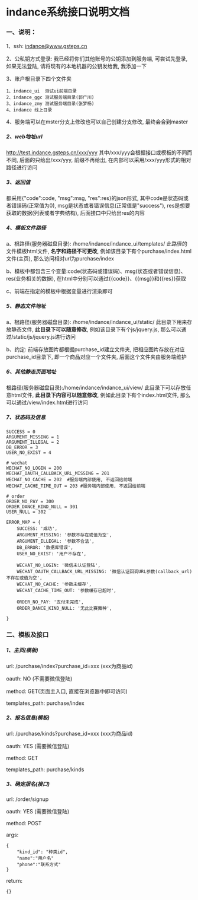# indance系统接口说明文档
### 一、说明：
1、ssh: indance@www.gsteps.cn

2、公私钥方式登录: 我已经将你们其他账号的公钥添加到服务端, 可尝试先登录, 如果无法登陆, 请将现有的本地机器的公钥发给我, 我添加一下

3、账户根目录下四个文件夹

	1、indance_ui  测试ui前端目录
	2、indance_ggc 测试服务端目录(郭广川)
	3、indance_zmy 测试服务端目录(张梦杨)
	4、indance 线上目录

4、服务端可以在mster分支上修改也可以自己创建分支修改, 最终会合到master

##### 2、web地址url
http://test.indance.gsteps.cn/xxx/yyy  其中/xxx/yyy会根据接口或模板的不同而不同, 后面的只给出/xxx/yyy, 前缀不再给出, 在内部可以采用/xxx/yyy形式的相对路径进行访问
##### 3、返回值
都采用{"code":code, "msg":msg, "res":res}的json形式, 其中code是状态码或者错误码(正常值为0), msg是状态或者错误信息(正常值是"success"), res是想要获取的数据(列表或者字典结构), 后面接口中只给出res的内容
##### 4、模板文件路径
a、根路径(服务器磁盘目录): /home/indance/indance_ui/templates/
此路径的文件模板html文件, **名字和路径不可更改**, 例如该目录下有个purchase/index.html文件(主页), 那么访问相对url为purchase/index

b、模板中都包含三个变量:code(状态码或错误码)、msg(状态或者错误信息)、res(业务相关的数据), 在html中分别可以通过{{code}}、{{msg}}和{{res}}获取

c、前端在指定的模板中根据变量进行渲染即可
##### 5、静态文件地址
a、根路径(服务器磁盘目录): /home/indance/indance_ui/static/
此目录下用来存放静态文件, **此目录下可以随意修改**, 例如该目录下有个js/jquery.js, 那么可以通过/static/js/jquery.js进行访问

b、约定: 前端存放图片都根据purchase_id建立文件夹, 把相应图片存放在对应purchase_id目录下, 即一个商品对应一个文件夹, 后面这个文件夹由服务端维护
##### 6、其他静态页面地址
根路径(服务器磁盘目录):/home/indance/indance_ui/view/
此目录下可以存放任意html文件, **此目录下内容可以随意修改**, 例如此目录下有个index.html文件, 那么可以通过/view/index.html进行访问
##### 7、状态码及信息
	SUCCESS = 0
	ARGUMENT_MISSING = 1
	ARGUMENT_ILLEGAL = 2
	DB_ERROR = 3
	USER_NO_EXIST = 4
	
	# wechat
	WECHAT_NO_LOGIN = 200
	WECHAT_OAUTH_CALLBACK_URL_MISSING = 201
	WECHAT_NO_CACHE = 202  #服务端内部使用, 不返回给前端
	WECHAT_CACHE_TIME_OUT = 203 #服务端内部使用, 不返回给前端
	
	# order
	ORDER_NO_PAY = 300
	ORDER_DANCE_KIND_NULL = 301
	USER_NULL = 302
	
	ERROR_MAP = {
	    SUCCESS: '成功',
	    ARGUMENT_MISSING: '参数不存在或值为空',
	    ARGUMENT_ILLEGAL: '参数不合法',
	    DB_ERROR: '数据库错误',
	    USER_NO_EXIST: '用户不存在',
	
	    WECHAT_NO_LOGIN: '微信未认证登陆',
	    WECHAT_OAUTH_CALLBACK_URL_MISSING: '微信认证回调URL参数(callback_url)不存在或值为空',
	    WECHAT_NO_CACHE: '参数未缓存',
	    WECHAT_CACHE_TIME_OUT: '参数缓存已超时',
	
	    ORDER_NO_PAY: '支付未完成',
	    ORDER_DANCE_KIND_NULL: '无此比赛舞种',
	
	}
### 二、模板及接口
##### 1、主页(模板)
url: /purchase/index?purchase_id=xxx (xxx为商品id)

oauth: NO (不需要微信登陆)

method: GET(页面主入口, 直接在浏览器中即可访问)

templates_path: purchase/index

	
	
##### 2、报名信息(模板)

url: /purchase/kinds?purchase_id=xxx (xxx为商品id)

oauth: YES (需要微信登陆)

method: GET

templates_path: purchase/kinds

##### 3、确定报名(接口)
url: /order/signup

oauth: YES (需要微信登陆)

method: POST

args:

	{
		"kind_id": "种类id",
		"name":"用户名"
		"phone":"联系方式"
	}

return:

	{}
